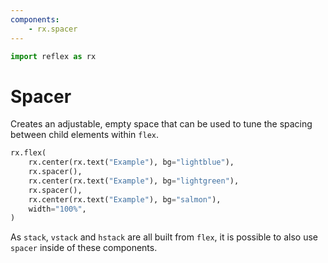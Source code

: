 ```yaml
---
components:
    - rx.spacer
---
```


```python exec
import reflex as rx
```

# Spacer

Creates an adjustable, empty space that can be used to tune the spacing between child elements within `flex`.

```python demo
rx.flex(
    rx.center(rx.text("Example"), bg="lightblue"),
    rx.spacer(),
    rx.center(rx.text("Example"), bg="lightgreen"),
    rx.spacer(),
    rx.center(rx.text("Example"), bg="salmon"),
    width="100%",
)
```

As `stack`, `vstack` and `hstack` are all built from `flex`, it is possible to also use `spacer` inside of these components.
